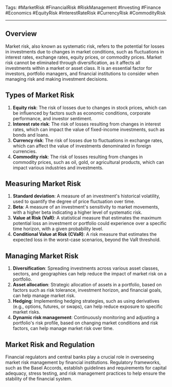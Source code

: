 Tags: #MarketRisk #FinancialRisk #RiskManagement #Investing #Finance #Economics #EquityRisk #InterestRateRisk #CurrencyRisk #CommodityRisk

---

## Overview

Market risk, also known as systematic risk, refers to the potential for losses in investments due to changes in market conditions, such as fluctuations in interest rates, exchange rates, equity prices, or commodity prices. Market risk cannot be eliminated through diversification, as it affects all investments within a market or asset class. It is an essential factor for investors, portfolio managers, and financial institutions to consider when managing risk and making investment decisions.

## Types of Market Risk

1.  **Equity risk**: The risk of losses due to changes in stock prices, which can be influenced by factors such as economic conditions, corporate performance, and investor sentiment.
2.  **Interest rate risk**: The risk of losses resulting from changes in interest rates, which can impact the value of fixed-income investments, such as bonds and loans.
3.  **Currency risk**: The risk of losses due to fluctuations in exchange rates, which can affect the value of investments denominated in foreign currencies.
4.  **Commodity risk**: The risk of losses resulting from changes in commodity prices, such as oil, gold, or agricultural products, which can impact various industries and investments.

## Measuring Market Risk

1.  **Standard deviation**: A measure of an investment's historical volatility, used to quantify the degree of price fluctuation over time.
2.  **Beta**: A measure of an investment's sensitivity to market movements, with a higher beta indicating a higher level of systematic risk.
3.  **Value at Risk (VaR)**: A statistical measure that estimates the maximum potential loss an investment or portfolio could experience over a specific time horizon, with a given probability level.
4.  **Conditional Value at Risk (CVaR)**: A risk measure that estimates the expected loss in the worst-case scenarios, beyond the VaR threshold.

## Managing Market Risk

1.  **Diversification**: Spreading investments across various asset classes, sectors, and geographies can help reduce the impact of market risk on a portfolio.
2.  **Asset allocation**: Strategic allocation of assets in a portfolio, based on factors such as risk tolerance, investment horizon, and financial goals, can help manage market risk.
3.  **Hedging**: Implementing hedging strategies, such as using derivatives (e.g., options, futures, or swaps), can help reduce exposure to specific market risks.
4.  **Dynamic risk management**: Continuously monitoring and adjusting a portfolio's risk profile, based on changing market conditions and risk factors, can help manage market risk over time.

## Market Risk and Regulation

Financial regulators and central banks play a crucial role in overseeing market risk management by financial institutions. Regulatory frameworks, such as the Basel Accords, establish guidelines and requirements for capital adequacy, stress testing, and risk management practices to help ensure the stability of the financial system.